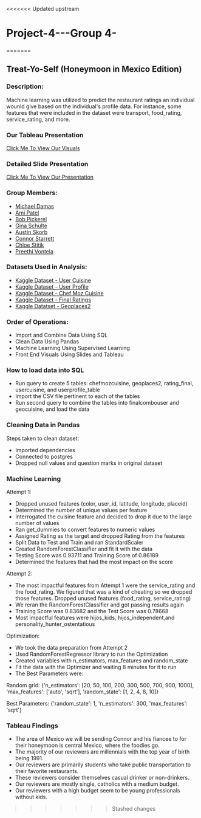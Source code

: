 <<<<<<< Updated upstream
# Project-4---Group 4-

=======
## Treat-Yo-Self (Honeymoon in Mexico Edition)


### Description:
<p>Machine learning was utilized to predict the restaurant ratings an individual wounld give based on the individual's profile data. For instance, some features that were included in the dataset were transport, food_rating, service_rating, and more. </p>

### Our Tableau Presentation
<a href= "https://public.tableau.com/shared/8DDGDS9TD?:display_count=n&:origin=viz_share_link">Click Me To View Our Visuals</a>

### Detailed Slide Presentation
<a href= "https://docs.google.com/presentation/d/1MEKdM_I7KAya3GF9uhGG0RFmMDSZZikAc9Or7CqyWWE/edit?usp=sharing">Click Me To View Our Presentation</a>


### Group Members:

* <a href="https://github.com/elqban753">Michael Damas</a>
* <a href="https://github.com/akpatell">Ami Patel</a>
* <a href="https://github.com/bobpickerel">Bob Pickerel</a>
* <a href="https://github.com/GigiSchulte">Gina Schulte</a>
* <a href="https://github.com/askorb97">Austin Skorb</a>
* <a href="https://github.com/Cett6">Connor Starrett</a>
* <a href="https://github.com/ChloeStitik">Chloe Stitik</a>
* <a href="https://github.com/prv5021">Preethi Vontela</a>


### Datasets Used in Analysis:

* <a href="https://www.kaggle.com/datasets/uciml/restaurant-data-with-consumer-ratings?select=usercuisine.csv">Kaggle Dataset - User Cuisine</a>
* <a href="https://www.kaggle.com/datasets/uciml/restaurant-data-with-consumer-ratings?select=userprofile.csv">Kaggle Dataset - User Profile</a>
* <a href="https://www.kaggle.com/datasets/uciml/restaurant-data-with-consumer-ratings?select=chefmozcuisine.csv">Kaggle Dataset - Chef Moz Cuisine</a>
* <a href="https://www.kaggle.com/datasets/uciml/restaurant-data-with-consumer-ratings?select=rating_final.csv">Kaggle Dataset - Final Ratings</a>
* <a href="https://www.kaggle.com/datasets/uciml/restaurant-data-with-consumer-ratings?select=geoplaces2.csv">Kaggle Datatset - Geoplaces2</a>


### Order of Operations:

* Import and Combine Data Using SQL
* Clean Data Using Pandas
* Machine Learning Using Supervised Learning
* Front End Visuals Using Slides and Tableau


### How to load data into SQL

* Run query to create 5 tables: chefmozcuisine, geoplaces2, rating_final, usercuisine, and userprofile_table
* Import the CSV file pertinent to each of the tables 
* Run second query to combine the tables into finalcombouser and geocuisine, and load the data


### Cleaning Data in Pandas

Steps taken to clean dataset:
* Imported dependencies
* Connected to postgres
* Dropped null values and question marks in original dataset


### Machine Learning

Attempt 1:
* Dropped unused features (color, user_id, latitude, longitude, placeid)
* Determined the number of unique values per feature
* Interrogated the cuisine feature and decided to drop it due to the large number of values
* Ran get_dummies to convert features to numeric values
* Assigned Rating as the target and dropped Rating from the features
* Split Data to Test and Train and ran StandardScaler
* Created RandomForestClassifier and fit it with the data
* Testing Score was 0.93711 and Training Score of 0.86189
* Determined the features that had the most impact on the score

Attempt 2:
* The most impactful features from Attempt 1 were the service_rating and the food_rating.  We figured that was a kind of cheating so we dropped those features. Dropped unused features (food_rating, service_rating)
* We reran the RandomForestClassifier and got passing results again
* Training Score was 0.83682 and the Test Score was 0.78668
* Most impactful features were hijos_kids, hijos_independent,and personality_hunter_ostentatious

Optimization:
* We took the data preparation from Attempt 2 
* Used RandomForestRegressor library to run the Optimization
* Created variables with n_estimators, max_features and random_state
* Fit the data with the Optimizer and waiting 8 minutes for it to run
* The Best Parameters were: 

Random grid:  {'n_estimators': [20, 50, 100, 200, 300, 500, 700, 900, 1000], 'max_features': ['auto', 'sqrt'], 'random_state': [1, 2, 4, 8, 10]} 

Best Parameters:  {'random_state': 1, 'n_estimators': 300, 'max_features': 'sqrt'} 


### Tableau Findings
* The area of Mexico we will be sending Connor and his fiancee to for their honeymoon is central Mexico, where the foodies go. 
* The majority of our reviewers are millennials with the top year of birth being 1991.
* Our reviewers are primarily students who take public transportation to their favorite restaurants.
* These reviewers consider themselves casual drinker or non-drinkers.
* Our reviewers are mostly single, catholics with a medium budget.
* Our reviewers with a high budget seem to be young professionals without kids.

>>>>>>> Stashed changes
